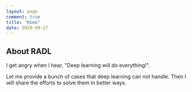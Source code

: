 ```yaml
---
layout: page
comment: true
title: "Home"
date: 2020-09-27
---
```


## About RADL

I get angry when I hear, "Deep learning will do everything!".

Let me provide a bunch of cases that deep learning can not handle.
Then I will share the efforts to solve them in better ways.

